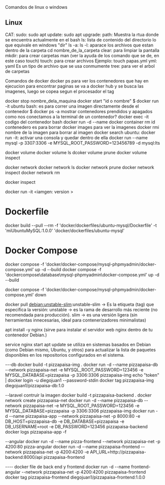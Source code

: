 Comandos de linux o windows



## Linux 


CAT:
sudo:
sudo apt update:
sudo apt upgrade:
path: Muestra la rtua donde se encuentra actualmente en el bash 
ls: lista de contenido del directorio lo que equivale en windows "dir"
ls -a:
ls -l: aparace los archivos que estan dentro de la carpeta
cd nombre_de_la_carpeta 
clear: para limpiar la pantalla 
mkdir: para crear carpetas 
man (ver la ayuda de los comando que se de, en este caso touch) touch: para crear archivos Ejemplo: touch papas.yml
yml: yaml Es un tipo de archivo que se usa conmumente 
tree: para ver el arbol de carpetas 

Comandos de docker 
docker ps para ver los contenedores que hay en ejecucion 
para encontrar paginas se va a docker hub y se busca las imagenes, luego se copea segun el procesador el tag 

docker stop nombre_dela_maquina
docker start "id o nombre"
$ docker run -it ubuntu bash: es para correr una imagen directamente desde el contenedor
$ docker ps -a mostrar contenedores prendidos y apagados
como nos conectamos a la terminal de un contenedor?
docker exec -it codigo del contenedor bash
docker run -d --name
docker container rm id contenedero es para borrar
docker images para ver la imagenes
docker rmi nombre de la imagen para borrar al imagen
docker search ubuntu: 
docker run -it: activar una consola y quedar dentro de ella 
docker run --name mysql -p 3307:3306 -e MYSQL_ROOT_PASSWORD=123456789 -d  mysql:lts

 docker volume
 docker volume ls
 dcoker volume prune <codigo del volumen>
 docker volume inspect <codigo del volumen>

 docker network
 docker network ls
 docker network prune
 docker network inspect <codigo de la red>
 docker network rm <codigo de la red>

 docker inspect <codigo del contenedot>

docker run -it <iamgen: version >

# Dockerfile

docker build --pull --rm -f 'docker/dockerfiles/ubuntu-mysql/Dockerfile' -t 'miUbuntuMySQL:1.0.0' 'docker/dockerfiles/ubuntu-mysql'

# Docker Compose 



  docker compose -f 'docker/docker-compose/mysql-phpmyadmin/docker-compose.yml' up -d --build
 docker compose -f 'dockercompose\database\mysql-phpmyadmin\docker-compose.yml' up -d --build

 docker compose -f 'docker/docker-compose/mysql-phpmyadmin/docker-compose.yml' down

docker pull <debian:unstable-slim>:unstable-slim 
  → Es la etiqueta (tag) que especifica la versión:
  unstable → es la rama de desarrollo más reciente (no recomendada para producción).
  slim → es una versión ligera (sin herramientas innecesarias, ideal para contenerizadores minimalistas)

apt install -y nginx (sirve para instalar el servidor web nginx dentro de tu contenedor Debian.)

service nginx start
apt update se utiliza en sistemas basados en Debian (como Debian mismo, Ubuntu, y otros) para actualizar la lista de paquetes disponibles en los repositorios configurados en el sistema.

 ---db
 docker build -t pizzapaisa-img .
 docker run  -d --name pizzapaisa-db --network pizzapaisa-net -e MYSQL_ROOT_PASSWORD=123456 -e MYSQL_DATABASE=pizzapaisa -p 3306:3306 pizzapaisa-img
 echo "token" | docker login -u diegojuan1 --password-stdin
 docker tag pizzapaisa-img diegojuan1/pizzapaisa-db:1.0

 --laravel
 contruir la imagen 
 docker build -t pizzapaisa-backend .
 docker network create pizzapaisa-net
 docker run -d --name pizzapaisa-db --network pizzapaisa-net -e MYSQL_ROOT_PASSWORD=123456 -e MYSQL_DATABASE=pizzapaisa  -p 3306:3306 pizzapaisa-img
 docker run -d --name pizzapaisa-app --network pizzapaisa-net -p 8000:80 -e DB_HOST=pizzapaisa-db -e DB_DATABASE=pizzapaisa -e DB_USERNAME=root  -e DB_PASSWORD=123456 pizzapaisa-backend
 docker logs pizzapaisa-app -f

 --angular
 docker run -d --name pizza-frontend --network pizzapaisa-net -p 4200:80 pizza-angular
 docker run -d --name pizzapaisa-frontend --network pizzapaisa-net -p 4200:4200 -e API_URL=http://pizzapaisa- 
backend:8000/api pizzapaisa-frontend
 
  ---- docker file de back end y frontend 
  docker run -d --name frontend-angular --network pizzapaisa-net -p 4200:4200 pizzapaisa-frontend
  docker tag pizzapaisa-frontend diegojuan1/pizzapaisa-frontend:1.0.0
  

  

